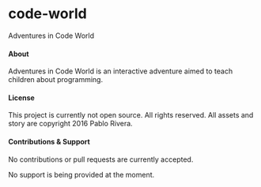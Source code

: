 # code-world
Adventures in Code World


#### About


Adventures in Code World is an interactive adventure aimed to teach children about programming.


#### License

This project is currently not open source. All rights reserved.
All assets and story are copyright 2016 Pablo Rivera.


#### Contributions & Support

No contributions or pull requests are currently accepted.

No support is being provided at the moment.

